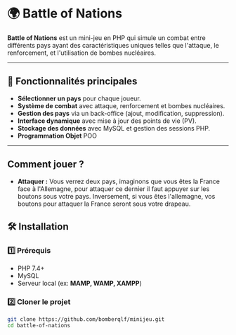 # 🌍 Battle of Nations

**Battle of Nations** est un mini-jeu en PHP qui simule un combat entre différents pays ayant des caractéristiques uniques telles que l'attaque, le renforcement, et l'utilisation de bombes nucléaires.

---

## 🚀 Fonctionnalités principales

- **Sélectionner un pays** pour chaque joueur.
- **Système de combat** avec attaque, renforcement et bombes nucléaires.
- **Gestion des pays** via un back-office (ajout, modification, suppression).
- **Interface dynamique** avec mise à jour des points de vie (PV).
- **Stockage des données** avec MySQL et gestion des sessions PHP.
- **Programmation Objet** POO

---

## Comment jouer ?

- **Attaquer :** Vous verrez deux pays, imaginons que vous êtes la France face à l'Allemagne, pour attaquer ce dernier il faut appuyer sur les boutons sous votre pays.
Inversement, si vous êtes l'allemagne, vos boutons pour attaquer la France seront sous votre drapeau.

## 🛠 Installation

### 1️⃣ Prérequis
- PHP 7.4+  
- MySQL  
- Serveur local (ex: **MAMP, WAMP, XAMPP**)

### 2️⃣ Cloner le projet
```bash
git clone https://github.com/bomberqlf/minijeu.git
cd battle-of-nations